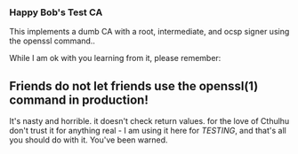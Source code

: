 
### Happy Bob's Test CA

This implements a dumb CA with a root, intermediate, and ocsp signer using the
openssl command..

While I am ok with you learning from it, please remember:

## Friends do not let friends use the openssl(1) command in production!

It's nasty and horrible. it doesn't check return values. for the love of Cthulhu don't trust it for anything real - I am using it here for *TESTING*, and that's all you should do with it.  You've been warned.

